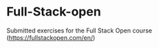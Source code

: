 # Full-Stack-open
Submitted exercises for the Full Stack Open course (https://fullstackopen.com/en/)
